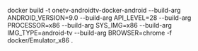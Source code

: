 docker build -t onetv-androidtv-docker-android --build-arg ANDROID_VERSION=9.0 --build-arg API_LEVEL=28 --build-arg PROCESSOR=x86 --build-arg SYS_IMG=x86 --build-arg IMG_TYPE=android-tv --build-arg BROWSER=chrome -f docker/Emulator_x86 .
